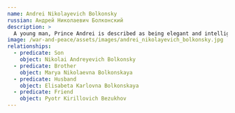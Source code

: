 ```yaml
---
name: Andrei Nikolayevich Bolkonsky
russian: Андрей Николаевич Болконский
description: >
  A young man, Prince Andrei is described as being elegant and intelligent but often bored, melancholic and sad. At least at the beginning, the war seems to give him a sense of purpose. He is introduced as a slightly cynical character, disillusioned in his marriage by what he sees as the simple-mindedness of his wife. He's depicted as an atheist, sceptical of his sister Marya's strong religious beliefs.
image: /war-and-peace/assets/images/andrei_nikolayevich_bolkonsky.jpg
relationships:
  - predicate: Son
    object: Nikolai Andreyevich Bolkonsky
  - predicate: Brother
    object: Marya Nikolaevna Bolkonskaya
  - predicate: Husband
    object: Elisabeta Karlovna Bolkonskaya
  - predicate: Friend
    object: Pyotr Kirillovich Bezukhov
---
```

